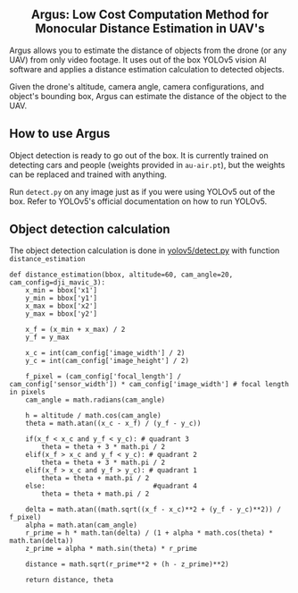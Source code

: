 ## <div align="center">Argus: Low Cost Computation Method for Monocular Distance Estimation in UAV's</div>

Argus allows you to estimate the distance of objects from the drone (or any UAV) from only video footage. It uses out of the box YOLOv5 vision AI software and applies a distance estimation calculation to detected objects. 

Given the drone's altitude, camera angle, camera configurations, and object's bounding box, Argus can estimate the distance of the object to the UAV. 

## How to use Argus
Object detection is ready to go out of the box. It is currently trained on detecting cars and people (weights provided in `au-air.pt`), but the weights can be replaced and trained with anything. 

Run `detect.py` on any image just as if you were using YOLOv5 out of the box. Refer to YOLOv5's official documentation on how to run YOLOv5. 

## Object detection calculation 
The object detection calculation is done in [yolov5/detect.py](yolov5/detect.py) with function `distance_estimation`

```
def distance_estimation(bbox, altitude=60, cam_angle=20, cam_config=dji_mavic_3): 
    x_min = bbox['x1']
    y_min = bbox['y1']
    x_max = bbox['x2']
    y_max = bbox['y2']

    x_f = (x_min + x_max) / 2
    y_f = y_max
    
    x_c = int(cam_config['image_width'] / 2)
    y_c = int(cam_config['image_height'] / 2)

    f_pixel = (cam_config['focal_length'] / cam_config['sensor_width']) * cam_config['image_width'] # focal length in pixels
    cam_angle = math.radians(cam_angle)
    
    h = altitude / math.cos(cam_angle) 
    theta = math.atan((x_c - x_f) / (y_f - y_c))
    
    if(x_f < x_c and y_f < y_c): # quadrant 3
        theta = theta + 3 * math.pi / 2
    elif(x_f > x_c and y_f < y_c): # quadrant 2 
        theta = theta + 3 * math.pi / 2
    elif(x_f > x_c and y_f > y_c): # quadrant 1
        theta = theta + math.pi / 2
    else:                           #quadrant 4
        theta = theta + math.pi / 2
    
    delta = math.atan((math.sqrt((x_f - x_c)**2 + (y_f - y_c)**2)) / f_pixel)
    alpha = math.atan(cam_angle)
    r_prime = h * math.tan(delta) / (1 + alpha * math.cos(theta) * math.tan(delta))
    z_prime = alpha * math.sin(theta) * r_prime
    
    distance = math.sqrt(r_prime**2 + (h - z_prime)**2)
    
    return distance, theta
```